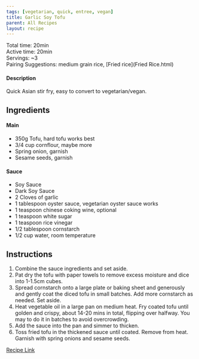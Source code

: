 ```yaml
---
tags: [vegetarian, quick, entree, vegan]
title: Garlic Soy Tofu
parent: All Recipes
layout: recipe
---
```

  
  
Total time: 20min   
Active time: 20min  
Servings: ~3  
Pairing Suggestions: medium grain rice, [Fried rice](Fried Rice.html)  
#### Description  
Quick Asian stir fry, easy to convert to vegetarian/vegan.   
## Ingredients  
  
#### Main  
- 350g Tofu, hard tofu works best   
- 3/4 cup cornflour, maybe more  
- Spring onion, garnish  
- Sesame seeds, garnish  
#### Sauce  
- Soy Sauce  
- Dark Soy Sauce  
- 2 Cloves of garlic  
- 1 tablespoon oyster sauce, vegetarian oyster sauce works  
- 1 teaspoon chinese coking wine, optional  
- 1 teaspoon white sugar
- 1 teaspoon rice vinegar  
- 1/2 tablespoon cornstarch  
- 1/2 cup water, room temperature

## Instructions
1. Combine the sauce ingredients and set aside.
2. Pat dry the tofu with paper towels to remove excess moisture and dice into 1-1.5cm cubes.
3. Spread cornstarch onto a large plate or baking sheet and generously and gently coat the diced tofu in small batches. Add more cornstarch as needed. Set aside.
4. Heat vegetable oil in a large pan on medium heat. Fry coated tofu until golden and crispy, about 14-20 mins in total, flipping over halfway. You may to do it in batches to avoid overcrowding.
5. Add the sauce into the pan and simmer to thicken.
6. Toss fried tofu in the thickened sauce until coated. Remove from heat. Garnish with spring onions and sesame seeds.
  
[Recipe Link](https://christieathome.com/blog/crispy-soy-garlic-tofu/#recipe)